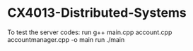 # CX4013-Distributed-Systems

To test the server codes:
run g++ main.cpp account.cpp accountmanager.cpp -o main
run ./main
